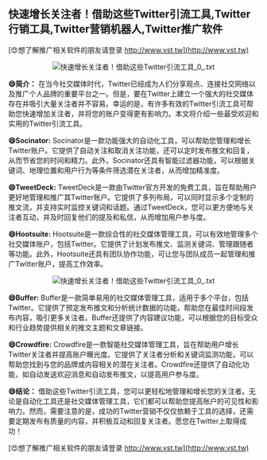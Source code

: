 ## **快速增长关注者！借助这些Twitter引流工具,Twitter行销工具,Twitter营销机器人,Twitter推广软件**

[😍想了解推广相关软件的朋友请登录 http://www.vst.tw](http://www.vst.tw)

 <center><img src="https://vst.tw/MP4/tuiguang/png/0.png" alt="快速增长关注者！借助这些Twitter引流工具_0_.txt"></center>

**😄简介：**
在当今社交媒体时代，Twitter已经成为人们分享观点、连接社交网络以及推广个人品牌的重要平台之一。但是，要在Twitter上建立一个强大的社交媒体存在并吸引大量关注者并不容易。幸运的是，有许多有效的Twitter引流工具可帮助您快速增加关注者，并将您的账户变得更有影响力。本文将介绍一些最受欢迎和实用的Twitter引流工具。

**😄Socinator:**
Socinator是一款功能强大的自动化工具，可以帮助您管理和增长Twitter账户。它提供了自动关注和取消关注功能，还可以定时发布推文和回复，从而节省您的时间和精力。此外，Socinator还具有智能过滤器功能，可以根据关键词、地理位置和用户行为等条件筛选潜在关注者，从而增加精准度。

**😄TweetDeck:**
TweetDeck是一款由Twitter官方开发的免费工具，旨在帮助用户更好地管理和推广其Twitter账户。它提供了多列布局，可以同时显示多个定制的推文流，并支持实时监控关键词和话题。通过TweetDeck，您可以更方便地与关注者互动，并及时回复他们的提及和私信，从而增加用户参与度。

**😄Hootsuite:**
Hootsuite是一款综合性的社交媒体管理工具，可以有效地管理多个社交媒体账户，包括Twitter。它提供了计划发布推文、监测关键词、管理跟随者等功能。此外，Hootsuite还具有团队协作功能，可让您与团队成员一起管理和推广Twitter账户，提高工作效率。

 <center><img src="https://vst.tw/MP4/tuiguang/png/5.png" alt="快速增长关注者！借助这些Twitter引流工具_0_.txt"></center>

**😄Buffer:**
Buffer是一款简单易用的社交媒体管理工具，适用于多个平台，包括Twitter。它提供了预定发布推文和分析统计数据的功能，帮助您在最佳时间段发布内容，吸引更多关注者。Buffer还提供了内容建议功能，可以根据您的目标受众和行业趋势提供相关的推文主题和文章链接。

**😄Crowdfire:**
Crowdfire是一款智能社交媒体管理工具，旨在帮助用户增长Twitter关注者并提高账户曝光度。它提供了关注者分析和关键词监测功能，可以帮助您找到与您的品牌或内容相关的潜在关注者。Crowdfire还提供了自动化功能，如自动发送欢迎消息和自动发布推文，以提高用户参与度。

**😄结论：**
借助这些Twitter引流工具，您可以更轻松地管理和增长您的关注者。无论是自动化工具还是社交媒体管理工具，它们都可以帮助您提高账户的可见性和影响力。然而，需要注意的是，成功的Twitter营销不仅仅依赖于工具的选择，还需要定期发布有质量的内容，并积极互动和回复关注者。愿您在Twitter上取得成功！

[😍想了解推广相关软件的朋友请登录 http://www.vst.tw](http://www.vst.tw)



